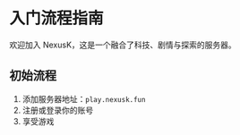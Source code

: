 # 入门流程指南

欢迎加入 NexusK，这是一个融合了科技、剧情与探索的服务器。

## 初始流程

1. 添加服务器地址：`play.nexusk.fun`
2. 注册或登录你的账号
3. 享受游戏

